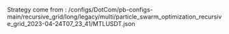 Strategy come from : /configs/DotCom/pb-configs-main/recursive_grid/long/legacy/multi/particle_swarm_optimization_recursive_grid_2023-04-24T07_23_41/MTLUSDT.json